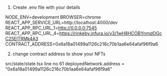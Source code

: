 1. Create .env file with your details

NODE_ENV=development
BROWSER=chrome
REACT_APP_SERVICE_URL=http://localhost:4000/dev
REACT_APP_RPC_URL_1=http://0.0.0.0:7545
REACT_APP_RPC_URL_4=https://rinkeby.infura.io/v3/1wH8HCOBYnmdOGcC25ElTRMk4A3
CONTRACT_ADDRESS=0x6a18a01499a1126c216c70b1aa6e64afaf96f9a6


2. change contract address to show your NFTs

src/state/state.tsx line no 61
deployedNetwork.address = "0x6a18a01499a1126c216c70b1aa6e64afaf96f9a6"


